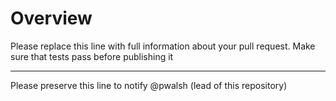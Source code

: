 # Overview

Please replace this line with full information about your pull request. Make sure that tests pass before publishing it

---

Please preserve this line to notify @pwalsh (lead of this repository)
